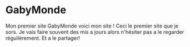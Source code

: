 # GabyMonde
Mon premier site GabyMonde
voici mon site !
Ceci le premier site que je sors. 
Je vais faire souvent des mis a jours alors n'hésiter pas a le regarder régulièrement.
Et a le partager!

